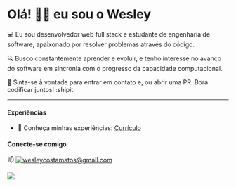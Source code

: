 # Olá! 👋🏼 eu sou o Wesley

💻 Eu sou desenvolvedor web full stack e estudante de engenharia de software, apaixonado por resolver problemas através do código.

🔍 Busco constantemente aprender e evoluir, e tenho interesse no avanço do software em sincronia com o progresso da capacidade computacional.

🚀 Sinta-se à vontade para entrar em contato e, ou abrir uma PR. Bora codificar juntos! :shipit:

--- 

#### Experiências

- 💼 Conheça minhas experiências: [Currículo](https://docs.google.com/document/d/e/2PACX-1vQnViJaD6rbh-nybOOViOqBdQxEcpYkSlgqhIEpcbSdrW3fmNHEhpY-qqgr7HlA_HChgsDlh_SXyKe3/pub)

#### Conecte-se comigo

📫 <a href="mailto:wesleycostamatos@gmail.com" target="_blank"><img src="https://img.shields.io/badge/-Gmail-%23D14836?style=for-the-badge&logo=gmail&logoColor=white" alt="wesleycostamatos@gmail.com"></a>

<div>
  <a href="https://www.linkedin.com/in/wesleydcm" target="_blank"><img src="https://img.shields.io/badge/-LinkedIn-%230077B5?style=for-the-badge&logo=linkedin&logoColor=white" target="_blank"></a> 
<!--   <a href="https://www.hackerrank.com/wesleydcm" target="_blank"><img src="https://img.shields.io/badge/-HackerRank-%2365FF00?style=for-the-badge&logo=hackerrank&logoColor=black" target="_blank"></a> -->
</div>

